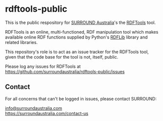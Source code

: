 # rdftools-public

This is the public respository for [SURROUND Australia](https://surroundaustralia.com)'s the [RDFTools](http://rdftools.surroundaustralia.com) tool. 

RDFTools is an online, multi-functioned, RDF manipulation tool which makes available online RDF functions supplied by Python's [RDFLib](https://pypi.org/project/rdflib/) library and related libraries.

This repository's role is to act as an issue tracker for the RDFTools tool, given that the code base for the tool is not, itself, public.

Please log any issues for RDFTools at https://github.com/surroundaustralia/rdftools-public/issues


## Contact

For all concerns that can't be logged in issues, please contact SURROUND:

<info@surroundaustralia.com>  
<https://surroundaustralia.com/contact-us>  

